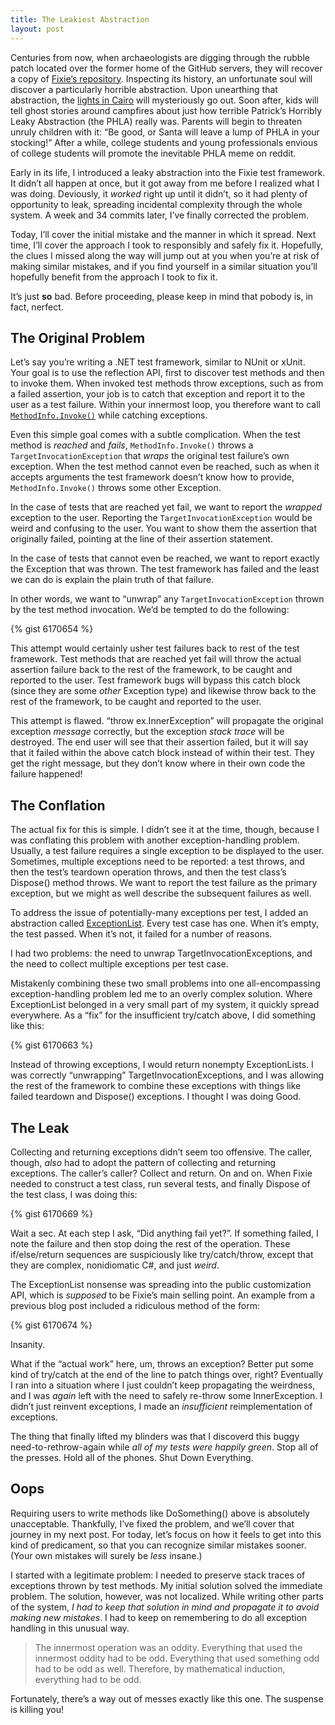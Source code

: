 ```yaml
---
title: The Leakiest Abstraction
layout: post
---
```

Centuries from now, when archaeologists are digging through the rubble patch located over the former home of the GitHub servers, they will recover a copy of [Fixie&#8217;s repository](https://github.com/fixie/fixie). Inspecting its history, an unfortunate soul will discover a particularly horrible abstraction. Upon unearthing that abstraction, the [lights in Cairo](http://www.kingtutone.com/tutankhamun/curse/) will mysteriously go out. Soon after, kids will tell ghost stories around campfires about just how terrible Patrick&#8217;s Horribly Leaky Abstraction (the PHLA) really was. Parents will begin to threaten unruly children with it: &#8220;Be good, or Santa will leave a lump of PHLA in your stocking!&#8221; After a while, college students and young professionals envious of college students will promote the inevitable PHLA meme on reddit.

Early in its life, I introduced a leaky abstraction into the Fixie test framework. It didn&#8217;t all happen at once, but it got away from me before I realized what I was doing. Deviously, it _worked_ right up until it didn&#8217;t, so it had plenty of opportunity to leak, spreading incidental complexity through the whole system. A week and 34 commits later, I&#8217;ve finally corrected the problem.

Today, I&#8217;ll cover the initial mistake and the manner in which it spread. Next time, I&#8217;ll cover the approach I took to responsibly and safely fix it. Hopefully, the clues I missed along the way will jump out at you when you&#8217;re at risk of making similar mistakes, and if you find yourself in a similar situation you&#8217;ll hopefully benefit from the approach I took to fix it.

It&#8217;s just **so** bad. Before proceeding, please keep in mind that pobody is, in fact, nerfect.

## The Original Problem

Let&#8217;s say you&#8217;re writing a .NET test framework, similar to NUnit or xUnit. Your goal is to use the reflection API, first to discover test methods and then to invoke them. When invoked test methods throw exceptions, such as from a failed assertion, your job is to catch that exception and report it to the user as a test failure. Within your innermost loop, you therefore want to call [`MethodInfo.Invoke()`](http://msdn.microsoft.com/en-us/library/system.reflection.methodinfo.invoke.aspx) while catching exceptions.

Even this simple goal comes with a subtle complication. When the test method is _reached_ and _fails_, `MethodInfo.Invoke()` throws a `TargetInvocationException` that _wraps_ the original test failure&#8217;s own exception. When the test method cannot even be reached, such as when it accepts arguments the test framework doesn&#8217;t know how to provide, `MethodInfo.Invoke()` throws some other Exception.

In the case of tests that are reached yet fail, we want to report the _wrapped_ exception to the user. Reporting the `TargetInvocationException` would be weird and confusing to the user. You want to show them the assertion that originally failed, pointing at the line of their assertion statement.

In the case of tests that cannot even be reached, we want to report exactly the Exception that was thrown. The test framework has failed and the least we can do is explain the plain truth of that failure.

In other words, we want to &#8220;unwrap&#8221; any `TargetInvocationException` thrown by the test method invocation. We&#8217;d be tempted to do the following:

{% gist 6170654 %}

This attempt would certainly usher test failures back to rest of the test framework. Test methods that are reached yet fail will throw the actual assertion failure back to the rest of the framework, to be caught and reported to the user. Test framework bugs will bypass this catch block (since they are some _other_ Exception type) and likewise throw back to the rest of the framework, to be caught and reported to the user.

This attempt is flawed. &#8220;throw ex.InnerException&#8221; will propagate the original exception _message_ correctly, but the exception _stack trace_ will be destroyed. The end user will see that their assertion failed, but it will say that it failed within the above catch block instead of within their test. They get the right message, but they don&#8217;t know where in their own code the failure happened!

## The Conflation

The actual fix for this is simple. I didn&#8217;t see it at the time, though, because I was conflating this problem with another exception-handling problem. Usually, a test failure requires a single exception to be displayed to the user. Sometimes, multiple exceptions need to be reported: a test throws, and then the test&#8217;s teardown operation throws, and then the test class&#8217;s Dispose() method throws. We want to report the test failure as the primary exception, but we might as well describe the subsequent failures as well.

To address the issue of potentially-many exceptions per test, I added an abstraction called [ExceptionList](https://github.com/fixie/fixie/blob/d3cc2fd1e2092bbcdc464d172a8ca5344a175ec9/src/Fixie/ExceptionList.cs). Every test case has one. When it&#8217;s empty, the test passed. When it&#8217;s not, it failed for a number of reasons.

I had two problems: the need to unwrap TargetInvocationExceptions, and the need to collect multiple exceptions per test case.

Mistakenly combining these two small problems into one all-encompassing exception-handling problem led me to an overly complex solution. Where ExceptionList belonged in a very small part of my system, it quickly spread everywhere. As a &#8220;fix&#8221; for the insufficient try/catch above, I did something like this:

{% gist 6170663 %}

Instead of throwing exceptions, I would return nonempty ExceptionLists. I was correctly &#8220;unwrapping&#8221; TargetInvocationExceptions, and I was allowing the rest of the framework to combine these exceptions with things like failed teardown and Dispose() exceptions. I thought I was doing Good.

## The Leak

Collecting and returning exceptions didn&#8217;t seem too offensive. The caller, though, _also_ had to adopt the pattern of collecting and returning exceptions. The caller&#8217;s caller? Collect and return. On and on. When Fixie needed to construct a test class, run several tests, and finally Dispose of the test class, I was doing this:

{% gist 6170669 %}

Wait a sec. At each step I ask, &#8220;Did anything fail yet?&#8221;. If something failed, I note the failure and then stop doing the rest of the operation. These if/else/return sequences are suspiciously like try/catch/throw, except that they are complex, nonidiomatic C#, and just _weird_.

The ExceptionList nonsense was spreading into the public customization API, which is _supposed_ to be Fixie&#8217;s main selling point. An example from a previous blog post included a ridiculous method of the form:

{% gist 6170674 %}

Insanity.

What if the &#8220;actual work&#8221; here, um, throws an exception? Better put some kind of try/catch at the end of the line to patch things over, right? Eventually I ran into a situation where I just couldn&#8217;t keep propagating the weirdness, and I was _again_ left with the need to safely re-throw some InnerException. I didn&#8217;t just reinvent exceptions, I made an _insufficient_ reimplementation of exceptions.

The thing that finally lifted my blinders was that I discoverd this buggy need-to-rethrow-again while _all of my tests were happily green_. Stop all of the presses. Hold all of the phones. Shut Down Everything.

## Oops

Requiring users to write methods like DoSomething() above is absolutely unacceptable. Thankfully, I&#8217;ve fixed the problem, and we&#8217;ll cover that journey in my next post. For today, let&#8217;s focus on how it feels to get into this kind of predicament, so that you can recognize similar mistakes sooner. (Your own mistakes will surely be _less_ insane.)

I started with a legitimate problem: I needed to preserve stack traces of exceptions thrown by test methods. My initial solution solved the immediate problem. The solution, however, was not localized. While writing other parts of the system, _I had to keep that solution in mind and propagate it to avoid making new mistakes_. I had to keep on remembering to do all exception handling in this unusual way.

> The innermost operation was an oddity. Everything that used the innermost oddity had to be odd. Everything that used something odd had to be odd as well. Therefore, by mathematical induction, everything had to be odd.

Fortunately, there&#8217;s a way out of messes exactly like this one. The suspense is killing you!